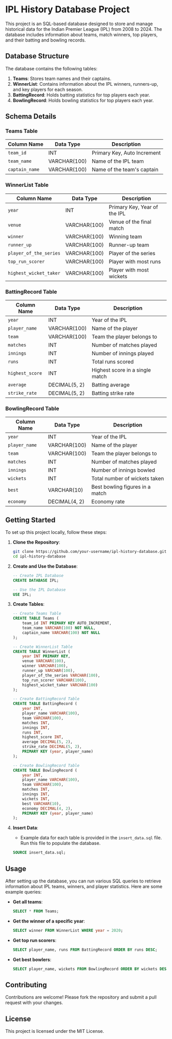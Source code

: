 # IPL History Database Project

This project is an SQL-based database designed to store and manage historical data for the Indian Premier League (IPL) from 2008 to 2024. The database includes information about teams, match winners, top players, and their batting and bowling records.

## Database Structure

The database contains the following tables:

1. **Teams**: Stores team names and their captains.
2. **WinnerList**: Contains information about the IPL winners, runners-up, and key players for each season.
3. **BattingRecord**: Holds batting statistics for top players each year.
4. **BowlingRecord**: Holds bowling statistics for top players each year.

## Schema Details

### Teams Table

| Column Name   | Data Type   | Description                  |
| ------------- | ----------- | ---------------------------- |
| `team_id`     | INT         | Primary Key, Auto Increment  |
| `team_name`   | VARCHAR(100)| Name of the IPL team         |
| `captain_name`| VARCHAR(100)| Name of the team's captain   |

### WinnerList Table

| Column Name           | Data Type    | Description                       |
| --------------------- | ------------ | --------------------------------- |
| `year`                | INT          | Primary Key, Year of the IPL      |
| `venue`               | VARCHAR(100) | Venue of the final match          |
| `winner`              | VARCHAR(100) | Winning team                      |
| `runner_up`           | VARCHAR(100) | Runner-up team                    |
| `player_of_the_series`| VARCHAR(100) | Player of the series              |
| `top_run_scorer`      | VARCHAR(100) | Player with most runs             |
| `highest_wicket_taker`| VARCHAR(100) | Player with most wickets          |

### BattingRecord Table

| Column Name  | Data Type     | Description                       |
| ------------ | ------------- | --------------------------------- |
| `year`       | INT           | Year of the IPL                   |
| `player_name`| VARCHAR(100)  | Name of the player                |
| `team`       | VARCHAR(100)  | Team the player belongs to        |
| `matches`    | INT           | Number of matches played          |
| `innings`    | INT           | Number of innings played          |
| `runs`       | INT           | Total runs scored                 |
| `highest_score`| INT         | Highest score in a single match   |
| `average`    | DECIMAL(5, 2) | Batting average                   |
| `strike_rate`| DECIMAL(5, 2) | Batting strike rate               |

### BowlingRecord Table

| Column Name  | Data Type     | Description                       |
| ------------ | ------------- | --------------------------------- |
| `year`       | INT           | Year of the IPL                   |
| `player_name`| VARCHAR(100)  | Name of the player                |
| `team`       | VARCHAR(100)  | Team the player belongs to        |
| `matches`    | INT           | Number of matches played          |
| `innings`    | INT           | Number of innings bowled          |
| `wickets`    | INT           | Total number of wickets taken     |
| `best`       | VARCHAR(10)   | Best bowling figures in a match   |
| `economy`    | DECIMAL(4, 2) | Economy rate                      |

## Getting Started

To set up this project locally, follow these steps:

1. **Clone the Repository**:
    ```bash
    git clone https://github.com/your-username/ipl-history-database.git
    cd ipl-history-database
    ```

2. **Create and Use the Database**:
    ```sql
    -- Create IPL Database
    CREATE DATABASE IPL;

    -- Use the IPL Database
    USE IPL;
    ```

3. **Create Tables**:
    ```sql
    -- Create Teams Table
    CREATE TABLE Teams (
        team_id INT PRIMARY KEY AUTO_INCREMENT,
        team_name VARCHAR(100) NOT NULL,
        captain_name VARCHAR(100) NOT NULL
    );

    -- Create WinnerList Table
    CREATE TABLE WinnerList (
        year INT PRIMARY KEY,
        venue VARCHAR(100),
        winner VARCHAR(100),
        runner_up VARCHAR(100),
        player_of_the_series VARCHAR(100),
        top_run_scorer VARCHAR(100),
        highest_wicket_taker VARCHAR(100)
    );

    -- Create BattingRecord Table
    CREATE TABLE BattingRecord (
        year INT,
        player_name VARCHAR(100),
        team VARCHAR(100),
        matches INT,
        innings INT,
        runs INT,
        highest_score INT,
        average DECIMAL(5, 2),
        strike_rate DECIMAL(5, 2),
        PRIMARY KEY (year, player_name)
    );

    -- Create BowlingRecord Table
    CREATE TABLE BowlingRecord (
        year INT,
        player_name VARCHAR(100),
        team VARCHAR(100),
        matches INT,
        innings INT,
        wickets INT,
        best VARCHAR(10),
        economy DECIMAL(4, 2),
        PRIMARY KEY (year, player_name)
    );
    ```

4. **Insert Data**:
    - Example data for each table is provided in the `insert_data.sql` file. Run this file to populate the database.
    ```sql
    SOURCE insert_data.sql;
    ```

## Usage

After setting up the database, you can run various SQL queries to retrieve information about IPL teams, winners, and player statistics. Here are some example queries:

- **Get all teams**:
    ```sql
    SELECT * FROM Teams;
    ```

- **Get the winner of a specific year**:
    ```sql
    SELECT winner FROM WinnerList WHERE year = 2020;
    ```

- **Get top run scorers**:
    ```sql
    SELECT player_name, runs FROM BattingRecord ORDER BY runs DESC;
    ```

- **Get best bowlers**:
    ```sql
    SELECT player_name, wickets FROM BowlingRecord ORDER BY wickets DESC;
    ```

## Contributing

Contributions are welcome! Please fork the repository and submit a pull request with your changes.

## License

This project is licensed under the MIT License.

